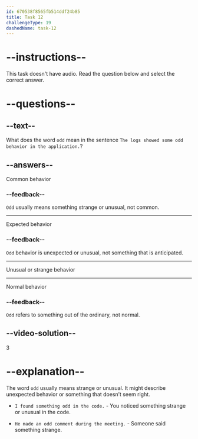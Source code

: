 ```yaml
---
id: 670538f8565fb514ddf24b85
title: Task 12
challengeType: 19
dashedName: task-12
---
```


# --instructions--

This task doesn't have audio. Read the question below and select the correct answer.

# --questions--

## --text--

What does the word `odd` mean in the sentence `The logs showed some odd behavior in the application.`?

## --answers--

Common behavior

### --feedback--

`Odd` usually means something strange or unusual, not common.

---

Expected behavior

### --feedback--

`Odd` behavior is unexpected or unusual, not something that is anticipated.

---

Unusual or strange behavior

---

Normal behavior

### --feedback--

`Odd` refers to something out of the ordinary, not normal.

## --video-solution--

3

# --explanation--

The word `odd` usually means strange or unusual. It might describe unexpected behavior or something that doesn’t seem right.

- `I found something odd in the code.` - You noticed something strange or unusual in the code.

- `He made an odd comment during the meeting.` - Someone said something strange.
